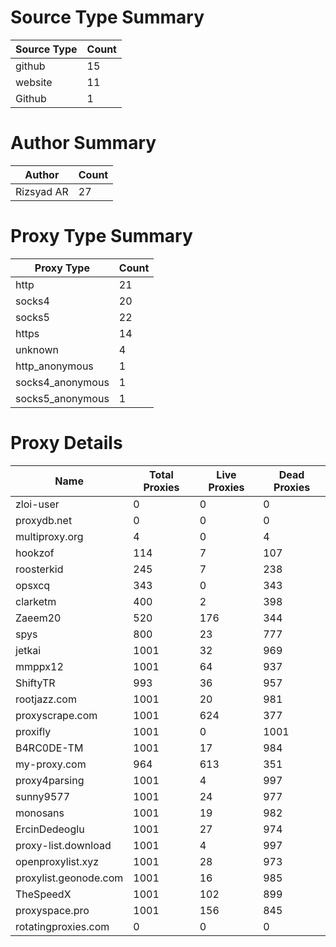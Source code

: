 # Source Type Summary

| Source Type | Count |
|-------------|-------|
| github | 15 |
| website | 11 |
| Github | 1 |


# Author Summary

| Author | Count |
|--------|-------|
| Rizsyad AR | 27 |


# Proxy Type Summary

| Proxy Type | Count |
|------------|-------|
| http | 21 |
| socks4 | 20 |
| socks5 | 22 |
| https | 14 |
| unknown | 4 |
| http_anonymous | 1 |
| socks4_anonymous | 1 |
| socks5_anonymous | 1 |


# Proxy Details

| Name | Total Proxies | Live Proxies | Dead Proxies |
|------|---------------|--------------|---------------|
| zloi-user | 0 | 0 | 0 |
| proxydb.net | 0 | 0 | 0 |
| multiproxy.org | 4 | 0 | 4 |
| hookzof | 114 | 7 | 107 |
| roosterkid | 245 | 7 | 238 |
| opsxcq | 343 | 0 | 343 |
| clarketm | 400 | 2 | 398 |
| Zaeem20 | 520 | 176 | 344 |
| spys | 800 | 23 | 777 |
| jetkai | 1001 | 32 | 969 |
| mmppx12 | 1001 | 64 | 937 |
| ShiftyTR | 993 | 36 | 957 |
| rootjazz.com | 1001 | 20 | 981 |
| proxyscrape.com | 1001 | 624 | 377 |
| proxifly | 1001 | 0 | 1001 |
| B4RC0DE-TM | 1001 | 17 | 984 |
| my-proxy.com | 964 | 613 | 351 |
| proxy4parsing | 1001 | 4 | 997 |
| sunny9577 | 1001 | 24 | 977 |
| monosans | 1001 | 19 | 982 |
| ErcinDedeoglu | 1001 | 27 | 974 |
| proxy-list.download | 1001 | 4 | 997 |
| openproxylist.xyz | 1001 | 28 | 973 |
| proxylist.geonode.com | 1001 | 16 | 985 |
| TheSpeedX | 1001 | 102 | 899 |
| proxyspace.pro | 1001 | 156 | 845 |
| rotatingproxies.com | 0 | 0 | 0 |
